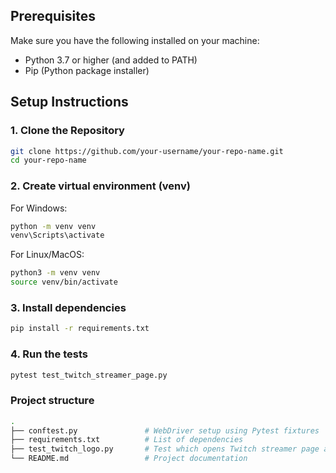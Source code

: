 ## Prerequisites

Make sure you have the following installed on your machine:

- Python 3.7 or higher (and added to PATH)
- Pip (Python package installer)


## Setup Instructions

### 1. Clone the Repository
```bash
git clone https://github.com/your-username/your-repo-name.git
cd your-repo-name
```

### 2. Create virtual environment (venv)
For Windows:
```bash
python -m venv venv
venv\Scripts\activate
```
For Linux/MacOS:
```bash
python3 -m venv venv
source venv/bin/activate
```

### 3. Install dependencies
```bash
pip install -r requirements.txt
```

### 4. Run the tests
```bash
pytest test_twitch_streamer_page.py
```

### Project structure
```bash
.
├── conftest.py               # WebDriver setup using Pytest fixtures
├── requirements.txt          # List of dependencies
├── test_twitch_logo.py       # Test which opens Twitch streamer page and takes a screenshot
└── README.md                 # Project documentation
```
